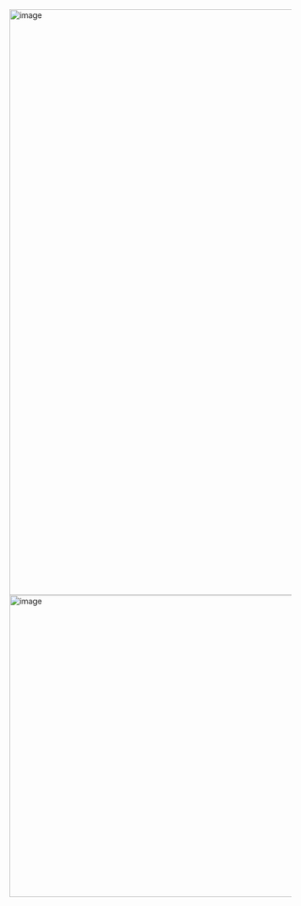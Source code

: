 <img width="1044" alt="image" src="https://github.com/hpssjellis/mcu-stable-edu-launch/assets/5605614/c14ed7d8-3ae1-44e5-9711-e8821143730b">







<img width="538" alt="image" src="https://github.com/hpssjellis/mcu-stable-edu-launch/assets/5605614/3dcd15eb-6e9b-4e49-a1ef-5fe68e102a86">
